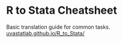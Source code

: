 # R to Stata Cheatsheet

Basic translation guide for common tasks.  
[uvastatlab.github.io/R_to_Stata/](uvastatlab.github.io/R_to_Stata/)
